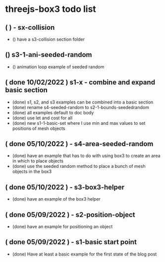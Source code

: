 # threejs-box3 todo list

## ( ) - sx-collision
* () have a s3-collision section folder

## () s3-1-ani-seeded-random
* () animation loop example of seeded random

## ( done 10/02/2022 ) s1-x - combine and expand basic section
* (done) s1, s2, and s3 examples can be combined into a basic section
* (done) rename s4-seeded-random to s2-1-bounds-seededrandom
* (done) all examples default to doc body
* (done) use let and cost for all
* (done) new s1-1-basic-set where I use min and max values to set positions of mesh objects

## ( done 05/10/2022 ) - s4-area-seeded-random
* (done) have an example that has to do with using box3 to create an area in which to place objects
* (done) use the seeded random method to place a bunch of mesh objects in the box3

## (  done 05/10/2022 ) - s3-box3-helper
* (done) have an example of the box3 helper

## ( done 05/09/2022 ) - s2-position-object
* (done) have an example for positioning an object

## ( done 05/09/2022 ) - s1-basic start point
* (done) Have at least a basic example for the first state of the blog post

